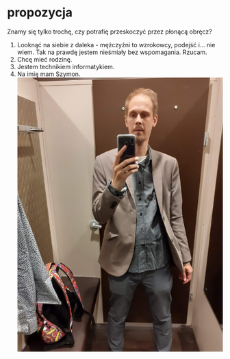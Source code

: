 # propozycja
Znamy się tylko trochę, czy potrafię przeskoczyć przez płonącą obręcz?

1. Looknąć na siebie z daleka - mężczyźni to wzrokowcy, podejść i... nie wiem.
   Tak na prawdę jestem nieśmiały bez wspomagania. Rzucam.
2. Chcę mieć rodzinę.
3. Jestem technikiem informatykiem.
4. Na imię mam Szymon.
   ![Szymon Błaszczyński](20230708_171400.jpg)
